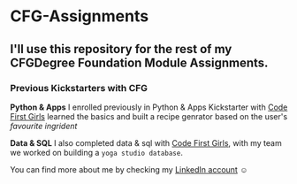 # CFG-Assignments
## I'll use this repository  for the rest of my CFGDegree Foundation Module Assignments.

### Previous Kickstarters with CFG
**Python & Apps**
I enrolled previously in Python & Apps Kickstarter with <ins>Code First Girls</ins> learned the basics and built a recipe genrator based on the user's _favourite ingrident_

**Data & SQL**
I also completed data & sql with <ins>Code First Girls</ins>, with my team we worked on building a `yoga studio database`.


You can find more about me by checking my [LinkedIn account](https://www.linkedin.com/in/nadahkhas/) :relaxed:
